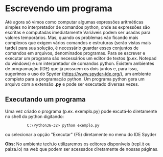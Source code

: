 # Escrevendo um programa

Até agora só vimos como computar algumas expressões aritméticas simples no interpretador de comandos python, onde as expressões são escritas e computadas imediatamente
Variáveis podem ser usadas para valores temporários.
Mas, quando os problemas vão ficando mais complexos que exigem vários comandos e estruturas (serão vistas mais tarde) para sua solução, é necessário
guardar esses conjuntos de comandos em arquivos, denominados programas.
Para se escrever e executar um programa são necessários um editor de textos (p.ex. Notepad do windows) e um interpretador de comandos python.
Existem ambientes de programação (IDE) que já possuem os dois juntos e, para isso, sugerimos o uso do Spyder (https://www.spyder-ide.org/), um ambiente completo para a programação python.
Um programa python gera um arquivo com a extensão **.py** e pode ser executado diversas vezes.

## Executando um programa
Uma vez criado o programa (p.ex. exemplo.py) pode excutá-lo diretamente no shell do python digitando:
  ```
            C:\Python36-32> python exemplo.py
  ```    
ou selecionar a opção "Executar" (F5) diretamente no menu do IDE Spyder

**Obs:** No ambiente tech.io utilizaremos os editores disponíveis (repl.it ou paiza.io) na web que podem ser acessados diretamente de nossas páginas.

